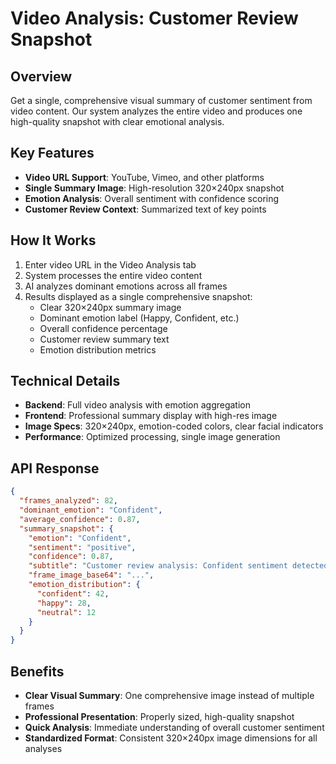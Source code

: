# Video Analysis: Customer Review Snapshot

## Overview
Get a single, comprehensive visual summary of customer sentiment from video content. Our system analyzes the entire video and produces one high-quality snapshot with clear emotional analysis.

## Key Features
- **Video URL Support**: YouTube, Vimeo, and other platforms
- **Single Summary Image**: High-resolution 320×240px snapshot
- **Emotion Analysis**: Overall sentiment with confidence scoring
- **Customer Review Context**: Summarized text of key points

## How It Works
1. Enter video URL in the Video Analysis tab
2. System processes the entire video content
3. AI analyzes dominant emotions across all frames
4. Results displayed as a single comprehensive snapshot:
   - Clear 320×240px summary image
   - Dominant emotion label (Happy, Confident, etc.)
   - Overall confidence percentage
   - Customer review summary text
   - Emotion distribution metrics

## Technical Details
- **Backend**: Full video analysis with emotion aggregation
- **Frontend**: Professional summary display with high-res image
- **Image Specs**: 320×240px, emotion-coded colors, clear facial indicators
- **Performance**: Optimized processing, single image generation

## API Response
```json
{
  "frames_analyzed": 82,
  "dominant_emotion": "Confident",
  "average_confidence": 0.87,
  "summary_snapshot": {
    "emotion": "Confident",
    "sentiment": "positive",
    "confidence": 0.87,
    "subtitle": "Customer review analysis: Confident sentiment detected with 87% confidence",
    "frame_image_base64": "...",
    "emotion_distribution": {
      "confident": 42,
      "happy": 28,
      "neutral": 12
    }
  }
}
```

## Benefits
- **Clear Visual Summary**: One comprehensive image instead of multiple frames
- **Professional Presentation**: Properly sized, high-quality snapshot
- **Quick Analysis**: Immediate understanding of overall customer sentiment
- **Standardized Format**: Consistent 320×240px image dimensions for all analyses

